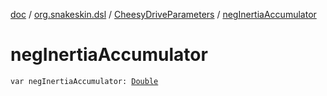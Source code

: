 [doc](../../index.md) / [org.snakeskin.dsl](../index.md) / [CheesyDriveParameters](index.md) / [negInertiaAccumulator](./neg-inertia-accumulator.md)

# negInertiaAccumulator

`var negInertiaAccumulator: `[`Double`](https://kotlinlang.org/api/latest/jvm/stdlib/kotlin/-double/index.html)